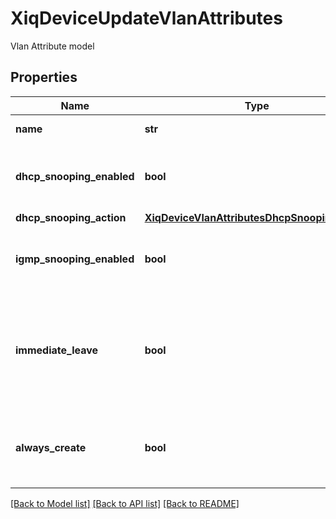 # XiqDeviceUpdateVlanAttributes

Vlan Attribute model
## Properties
Name | Type | Description | Notes
------------ | ------------- | ------------- | -------------
**name** | **str** | Name of the vlan | [optional] 
**dhcp_snooping_enabled** | **bool** | Whether dhcp snooping is enabled on this vlan | [optional] 
**dhcp_snooping_action** | [**XiqDeviceVlanAttributesDhcpSnoopingAction**](XiqDeviceVlanAttributesDhcpSnoopingAction.md) |  | [optional] 
**igmp_snooping_enabled** | **bool** | Whether igmp snooping is enabled on this vlan | [optional] 
**immediate_leave** | **bool** | When enabled, the multicast host is removed immediately if it leaves the group | [optional] 
**always_create** | **bool** | Should the vlan be created irrespective of port bindings | [optional] 

[[Back to Model list]](../README.md#documentation-for-models) [[Back to API list]](../README.md#documentation-for-api-endpoints) [[Back to README]](../README.md)


